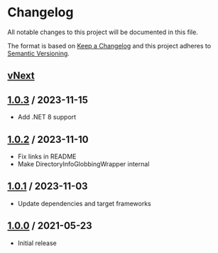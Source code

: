# Changelog
All notable changes to this project will be documented in this file.

The format is based on [Keep a Changelog](http://keepachangelog.com/en/1.0.0/)
and this project adheres to [Semantic Versioning](http://semver.org/spec/v2.0.0.html).

## [vNext]

## [1.0.3] / 2023-11-15
- Add .NET 8 support

## [1.0.2] / 2023-11-10
- Fix links in README
- Make DirectoryInfoGlobbingWrapper internal

## [1.0.1] / 2023-11-03
- Update dependencies and target frameworks

## [1.0.0] / 2021-05-23
- Initial release

[vNext]: https://github.com/vipentti/Vipentti.IO.Abstractions.FileSystemGlobbing/compare/1.0.3...HEAD
[1.0.3]: https://github.com/vipentti/Vipentti.IO.Abstractions.FileSystemGlobbing/compare/1.0.2...1.0.3
[1.0.2]: https://github.com/vipentti/Vipentti.IO.Abstractions.FileSystemGlobbing/compare/1.0.1...1.0.2
[1.0.1]: https://github.com/vipentti/Vipentti.IO.Abstractions.FileSystemGlobbing/compare/1.0.0...1.0.1
[1.0.0]: https://github.com/vipentti/Vipentti.IO.Abstractions.FileSystemGlobbing/tree/1.0.0
